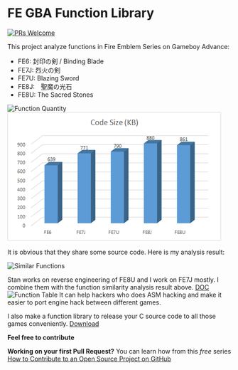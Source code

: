 # FE GBA Function Library

[![PRs Welcome](https://img.shields.io/badge/PRs-welcome-brightgreen.svg?style=flat-square)](http://makeapullrequest.com)

This project analyze functions in Fire Emblem Series on Gameboy Advance:
* FE6: 封印の剣 / Binding Blade
* FE7J: 烈火の剣
* FE7U: Blazing Sword
* FE8J:　聖魔の光石
* FE8U: The Sacred Stones

![Function Quantity](https://raw.github.com/laqieer/FE_GBA_Function_Library/master/img/Function%20Quantity.png)
![Code Size](https://raw.githubusercontent.com/laqieer/FE_GBA_Function_Library/master/img/Code%20Size.png)

It is obvious that they share some source code. Here is my analysis result:

![Similar Functions](https://raw.github.com/laqieer/FE_GBA_Function_Library/master/img/Similar%20Functions.png)

Stan works on reverse engineering of FE8U and I work on FE7J mostly. I combine them with the function similarity analysis result above.
[DOC](https://github.com/laqieer/FE_GBA_Function_Library/blob/master/functions.md)
![Function Table](https://raw.github.com/laqieer/FE_GBA_Function_Library/master/img/Function%20Table.png)
It can help hackers who does ASM hacking and make it easier to port engine hack between different games.

I also make a function library to release your C source code to all those games conveniently.
[Download](https://github.com/laqieer/FE_GBA_Function_Library/releases)

**Feel free to contribute**

**Working on your first Pull Request?** You can learn how from this *free* series [How to Contribute to an Open Source Project on GitHub](https://kcd.im/pull-request)
